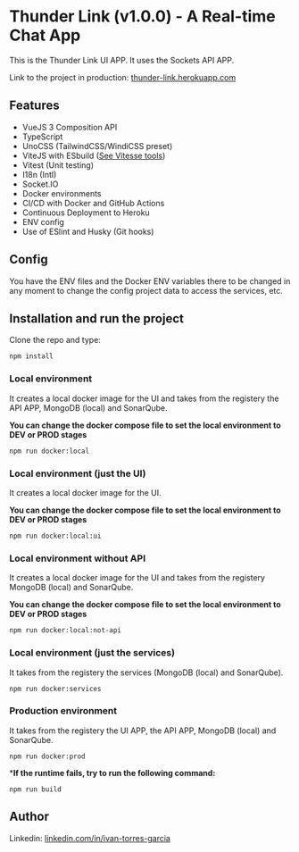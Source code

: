 # Thunder Link (v1.0.0) -  A Real-time Chat App

This is the Thunder Link UI APP. It uses the Sockets API APP.

Link to the project in production: [thunder-link.herokuapp.com](http://thunder-link.herokuapp.com)

## Features

- VueJS 3 Composition API
- TypeScript
- UnoCSS (TailwindCSS/WindiCSS preset)
- ViteJS with ESbuild ([See Vitesse tools](https://github.com/antfu/vitesse))
- Vitest (Unit testing)
- I18n (Intl)
- Socket.IO
- Docker environments
- CI/CD with Docker and GitHub Actions
- Continuous Deployment to Heroku
- ENV config
- Use of ESlint and Husky (Git hooks)

## Config
You have the ENV files and the Docker ENV variables there to be changed in any moment to change the config project data to access the services, etc.
## Installation and run the project
Clone the repo and type:
```
npm install
```
### Local environment
It creates a local docker image for the UI and takes from the registery the API APP, MongoDB (local) and SonarQube.

**You can change the docker compose file to set the local environment to DEV or PROD stages**
```
npm run docker:local
```
### Local environment (just the UI)
It creates a local docker image for the UI.

**You can change the docker compose file to set the local environment to DEV or PROD stages**
```
npm run docker:local:ui
```
### Local environment without API
It creates a local docker image for the UI and takes from the registery MongoDB (local) and SonarQube.

**You can change the docker compose file to set the local environment to DEV or PROD stages**
```
npm run docker:local:not-api
```
### Local environment (just the services)
It takes from the registery the services (MongoDB (local) and SonarQube).

```
npm run docker:services
```
### Production environment
It takes from the registery the UI APP, the API APP, MongoDB (local) and SonarQube.

```
npm run docker:prod
```
***If the runtime fails, try to run the following command:**
```
npm run build
```
## Author
Linkedin: [linkedin.com/in/ivan-torres-garcia](linkedin.com/in/ivan-torres-garcia)